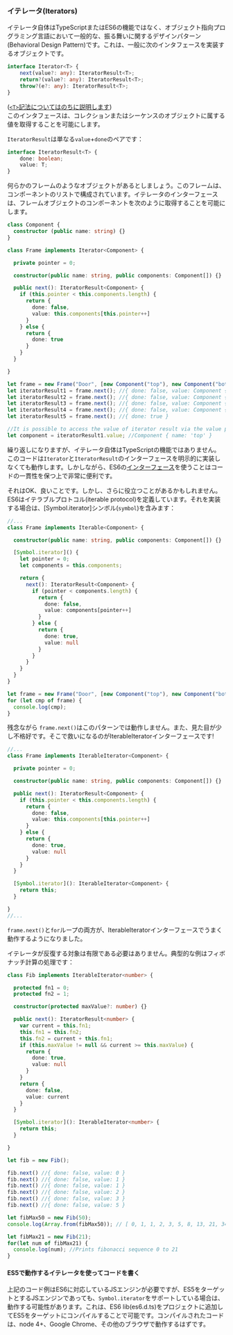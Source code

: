 ### イテレータ(Iterators)

イテレータ自体はTypeScriptまたはES6の機能ではなく、オブジェクト指向プログラミング言語において一般的な、振る舞いに関するデザインパターン(Behavioral Design Pattern)です。これは、一般に次のインタフェースを実装するオブジェクトです。

```ts
interface Iterator<T> {
    next(value?: any): IteratorResult<T>;
    return?(value?: any): IteratorResult<T>;
    throw?(e?: any): IteratorResult<T>;
}
```
([`<T>`記法についてはのちに説明します](./types/generics.html))  
このインタフェースは、コレクションまたはシーケンスのオブジェクトに属する値を取得することを可能にします。

`IteratorResult`は単なる`value`+`done`のペアです：
```ts
interface IteratorResult<T> {
    done: boolean;
    value: T;
}
```

何らかのフレームのようなオブジェクトがあるとしましょう。このフレームは、コンポーネントのリストで構成されています。イテレータのインターフェースは、フレームオブジェクトのコンポーネントを次のように取得することを可能にします。

```ts
class Component {
  constructor (public name: string) {}
}

class Frame implements Iterator<Component> {

  private pointer = 0;

  constructor(public name: string, public components: Component[]) {}

  public next(): IteratorResult<Component> {
    if (this.pointer < this.components.length) {
      return {
        done: false,
        value: this.components[this.pointer++]
      }
    } else {
      return {
        done: true
      }
    }
  }

}

let frame = new Frame("Door", [new Component("top"), new Component("bottom"), new Component("left"), new Component("right")]);
let iteratorResult1 = frame.next(); //{ done: false, value: Component { name: 'top' } }
let iteratorResult2 = frame.next(); //{ done: false, value: Component { name: 'bottom' } }
let iteratorResult3 = frame.next(); //{ done: false, value: Component { name: 'left' } }
let iteratorResult4 = frame.next(); //{ done: false, value: Component { name: 'right' } }
let iteratorResult5 = frame.next(); //{ done: true }

//It is possible to access the value of iterator result via the value property:
let component = iteratorResult1.value; //Component { name: 'top' }
```

繰り返しになりますが、イテレータ自体はTypeScriptの機能ではありません。このコードは`Iterator`と`IteratorResult`のインターフェースを明示的に実装しなくても動作します。しかしながら、ES6の[インターフェース](./types/interfaces.md)を使うことはコードの一貫性を保つ上で非常に便利です。

それはOK、良いことです。しかし、さらに役立つことがあるかもしれません。ES6はイテラブルプロトコル(iterable protocol)を定義しています。それを実装する場合は、[Symbol.iterator]シンボル(`symbol`)を含みます：
```ts
//...
class Frame implements Iterable<Component> {

  constructor(public name: string, public components: Component[]) {}

  [Symbol.iterator]() {
    let pointer = 0;
    let components = this.components;

    return {
      next(): IteratorResult<Component> {
        if (pointer < components.length) {
          return {
            done: false,
            value: components[pointer++]
          }
        } else {
          return {
            done: true,
            value: null
          }
        }
      }
    }
  }
}

let frame = new Frame("Door", [new Component("top"), new Component("bottom"), new Component("left"), new Component("right")]);
for (let cmp of frame) {
  console.log(cmp);
}
```

残念ながら `frame.next()`はこのパターンでは動作しません。また、見た目が少し不格好です。そこで救いになるのがIterableIteratorインターフェースです!
```ts
//...
class Frame implements IterableIterator<Component> {

  private pointer = 0;

  constructor(public name: string, public components: Component[]) {}

  public next(): IteratorResult<Component> {
    if (this.pointer < this.components.length) {
      return {
        done: false,
        value: this.components[this.pointer++]
      }
    } else {
      return {
        done: true,
        value: null
      }
    }
  }

  [Symbol.iterator](): IterableIterator<Component> {
    return this;
  }

}
//...
```
`frame.next()`と`for`ループの両方が、IterableIteratorインターフェースでうまく動作するようになりました。

イテレータが反復する対象は有限である必要はありません。典型的な例はフィボナッチ計算の処理です：
```ts
class Fib implements IterableIterator<number> {

  protected fn1 = 0;
  protected fn2 = 1;

  constructor(protected maxValue?: number) {}

  public next(): IteratorResult<number> {
    var current = this.fn1;
    this.fn1 = this.fn2;
    this.fn2 = current + this.fn1;
    if (this.maxValue != null && current >= this.maxValue) {
      return {
        done: true,
        value: null
      } 
    } 
    return {
      done: false,
      value: current
    }
  }

  [Symbol.iterator](): IterableIterator<number> {
    return this;
  }

}

let fib = new Fib();

fib.next() //{ done: false, value: 0 }
fib.next() //{ done: false, value: 1 }
fib.next() //{ done: false, value: 1 }
fib.next() //{ done: false, value: 2 }
fib.next() //{ done: false, value: 3 }
fib.next() //{ done: false, value: 5 }

let fibMax50 = new Fib(50);
console.log(Array.from(fibMax50)); // [ 0, 1, 1, 2, 3, 5, 8, 13, 21, 34 ]

let fibMax21 = new Fib(21);
for(let num of fibMax21) {
  console.log(num); //Prints fibonacci sequence 0 to 21
}
```

#### ES5で動作するイテレータを使ってコードを書く
上記のコード例はES6に対応しているJSエンジンが必要ですが、ES5をターゲットとするJSエンジンであっても、`Symbol.iterator`をサポートしている場合は、動作する可能性があります。これは、ES6 lib(es6.d.ts)をプロジェクトに追加してES5をターゲットにコンパイルすることで可能です。コンパイルされたコードは、node 4+、Google Chrome、その他のブラウザで動作するはずです。
